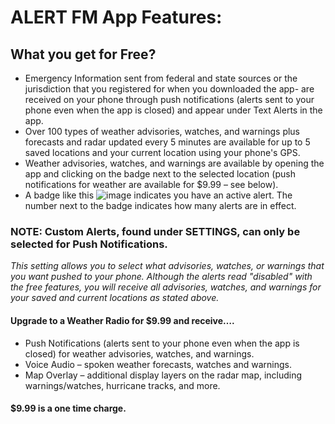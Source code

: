 # ALERT FM App Features:
## What you get for Free?
- Emergency Information sent from federal  and state  sources or the jurisdiction that you registered for when you downloaded the app- are received on your phone through push notifications (alerts sent to your phone even when the app is closed) and appear under Text Alerts in the app.
- Over 100 types of weather advisories, watches, and warnings plus forecasts and radar updated every 5 minutes are available for up to 5 saved locations and your current location using your phone's GPS.
- Weather advisories, watches, and warnings are available by opening the app and clicking on the badge next to the selected location (push notifications for weather are available for $9.99 – see below).
- A badge like this ![image](http://www.alertfm.com/afm-app/images/badge.png) indicates you have an active alert. The number next to the badge indicates how many alerts are in effect.

### NOTE: Custom Alerts, found under SETTINGS, can only be selected for Push Notifications.
_This setting allows you to select what advisories, watches, or warnings that you want pushed to your phone. Although the alerts read "disabled" with the free features, you will receive all advisories, watches, and warnings for your saved and current locations as stated above._

#### Upgrade to a Weather Radio for $9.99 and receive….
- Push Notifications (alerts sent to your phone even when the app is closed) for weather advisories, watches, and warnings.
- Voice Audio – spoken weather forecasts, watches and warnings.
- Map Overlay – additional display layers on the radar map, including warnings/watches, hurricane tracks, and more.

#### $9.99 is a one time charge.
